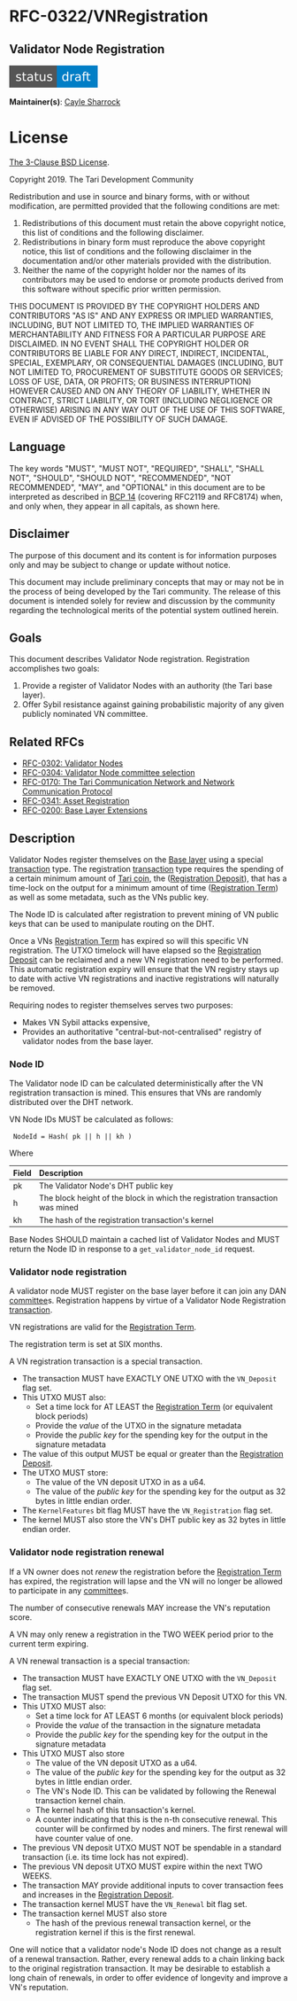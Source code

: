 # RFC-0322/VNRegistration

## Validator Node Registration

![status: draft](theme/images/status-draft.svg)

**Maintainer(s)**: [Cayle Sharrock](https://github.com/CjS77)

# License

[ The 3-Clause BSD License](https://opensource.org/licenses/BSD-3-Clause).

Copyright 2019. The Tari Development Community

Redistribution and use in source and binary forms, with or without modification, are permitted provided that the
following conditions are met:

1. Redistributions of this document must retain the above copyright notice, this list of conditions and the following
   disclaimer.
2. Redistributions in binary form must reproduce the above copyright notice, this list of conditions and the following
   disclaimer in the documentation and/or other materials provided with the distribution.
3. Neither the name of the copyright holder nor the names of its contributors may be used to endorse or promote products
   derived from this software without specific prior written permission.

THIS DOCUMENT IS PROVIDED BY THE COPYRIGHT HOLDERS AND CONTRIBUTORS "AS IS" AND ANY EXPRESS OR IMPLIED WARRANTIES,
INCLUDING, BUT NOT LIMITED TO, THE IMPLIED WARRANTIES OF MERCHANTABILITY AND FITNESS FOR A PARTICULAR PURPOSE ARE
DISCLAIMED. IN NO EVENT SHALL THE COPYRIGHT HOLDER OR CONTRIBUTORS BE LIABLE FOR ANY DIRECT, INDIRECT, INCIDENTAL,
SPECIAL, EXEMPLARY, OR CONSEQUENTIAL DAMAGES (INCLUDING, BUT NOT LIMITED TO, PROCUREMENT OF SUBSTITUTE GOODS OR
SERVICES; LOSS OF USE, DATA, OR PROFITS; OR BUSINESS INTERRUPTION) HOWEVER CAUSED AND ON ANY THEORY OF LIABILITY,
WHETHER IN CONTRACT, STRICT LIABILITY, OR TORT (INCLUDING NEGLIGENCE OR OTHERWISE) ARISING IN ANY WAY OUT OF THE USE OF
THIS SOFTWARE, EVEN IF ADVISED OF THE POSSIBILITY OF SUCH DAMAGE.

## Language

The key words "MUST", "MUST NOT", "REQUIRED", "SHALL", "SHALL NOT", "SHOULD", "SHOULD NOT", "RECOMMENDED",
"NOT RECOMMENDED", "MAY", and "OPTIONAL" in this document are to be interpreted as described in
[BCP 14](https://tools.ietf.org/html/bcp14) (covering RFC2119 and RFC8174) when, and only when, they appear in all capitals, as
shown here.

## Disclaimer

The purpose of this document and its content is for information purposes only and may be subject to change or update
without notice.

This document may include preliminary concepts that may or may not be in the process of being developed by the Tari
community. The release of this document is intended solely for review and discussion by the community regarding the
technological merits of the potential system outlined herein.

## Goals

This document describes Validator Node registration. Registration accomplishes two goals:

1. Provide a register of Validator Nodes with an authority (the Tari base layer).
2. Offer Sybil resistance against gaining probabilistic majority of any given publicly nominated VN committee.

## Related RFCs

* [RFC-0302: Validator Nodes](RFC-0302_ValidatorNodes.md)
* [RFC-0304: Validator Node committee selection](RFC-0304_VNCommittees.md)
* [RFC-0170: The Tari Communication Network and Network Communication Protocol](RFC-0170_NetworkCommunicationProtocol.md)
* [RFC-0341: Asset Registration](RFC-0341_AssetRegistration.md)
* [RFC-0200: Base Layer Extensions](RFC-0200_BaseLayerExtensions.md)

## Description

Validator Nodes register themselves on the [Base layer] using a special [transaction] type. The registration
[transaction] type requires the spending of a certain minimum amount of [Tari coin], the ([Registration Deposit]),
that has a time-lock on the output for a minimum amount of time ([Registration Term]) as well as some metadata, such as
the VNs public key.

The Node ID is calculated after registration to prevent mining of VN public keys that can be used to manipulate routing
on the DHT.

Once a VNs [Registration Term] has expired so will this specific VN registration. The UTXO timelock will have elapsed so
the [Registration Deposit] can be reclaimed and a new VN registration need to be performed. This automatic
registration expiry will ensure that the VN registry stays up to date with active VN registrations and inactive
registrations will naturally be removed.

Requiring nodes to register themselves serves two purposes:
* Makes VN Sybil attacks expensive,
* Provides an authoritative "central-but-not-centralised" registry of validator nodes from the base layer.

### Node ID

The Validator node ID can be calculated deterministically after the VN registration transaction is mined. This ensures
that VNs are randomly distributed over the DHT network.

VN Node IDs MUST be calculated as follows:

```text
 NodeId = Hash( pk || h || kh )
```

Where

| Field | Description                                                                   |
|:------|:------------------------------------------------------------------------------|
| pk    | The Validator Node's DHT public key                                           |
| h     | The block height of the block in which the registration transaction was mined |
| kh    | The hash of the registration transaction's kernel                             |

Base Nodes SHOULD maintain a cached list of Validator Nodes and MUST return the Node ID in response to a
`get_validator_node_id` request.

### Validator node registration

A validator node MUST register on the base layer before it can join any DAN [committee]s. Registration happens by virtue
of a Validator Node Registration [transaction].

VN registrations are valid for the [Registration Term].

The registration term is set at SIX months.

A VN registration transaction is a special transaction.

* The transaction MUST have EXACTLY ONE UTXO with the `VN_Deposit` flag set.
* This UTXO MUST also:
  * Set a time lock for AT LEAST the [Registration Term] (or equivalent block periods)
  * Provide the _value_ of the UTXO in the signature metadata
  * Provide the _public key_ for the spending key for the output in the signature metadata
* The value of this output MUST be equal or greater than the [Registration Deposit].
* The UTXO MUST store:
  * The value of the VN deposit UTXO in as a u64.
  * The value of the _public key_ for the spending key for the output as 32 bytes in little endian order.
* The `KernelFeatures` bit flag MUST have the `VN_Registration` flag set.
* The kernel MUST also store the VN's DHT public key as 32 bytes in little endian order.

### Validator node registration renewal

If a VN owner does not _renew_ the registration before the [Registration Term] has expired, the registration will lapse
and the VN will no longer be allowed to participate in any [committee]s.

The number of consecutive renewals MAY increase the VN's reputation score.

A VN may only renew a registration in the TWO WEEK period prior to the current term expiring.

A VN renewal transaction is a special transaction:

* The transaction MUST have EXACTLY ONE UTXO with the `VN_Deposit` flag set.
* The transaction MUST spend the previous VN Deposit UTXO for this VN.
* This UTXO MUST also:
  * Set a time lock for AT LEAST 6 months (or equivalent block periods)
  * Provide the _value_ of the transaction in the signature metadata
  * Provide the _public key_ for the spending key for the output in the signature metadata
* This UTXO MUST also store
  * The value of the VN deposit UTXO as a u64.
  * The value of the _public key_ for the spending key for the output as 32 bytes in little endian order.
  * The VN's Node ID. This can be validated by following the Renewal transaction kernel chain.
  * The kernel hash of this transaction's kernel.
  * A counter indicating that this is the n-th consecutive renewal. This counter will be confirmed by nodes and miners.
    The first renewal will have counter value of one.
* The previous VN deposit UTXO MUST NOT be spendable in a standard transaction (i.e. its time lock has not expired).
* The previous VN deposit UTXO MUST expire within the next TWO WEEKS.
* The transaction MAY provide additional inputs to cover transaction fees and increases in the [Registration Deposit].
* The transaction kernel MUST have the `VN_Renewal` bit flag set.
* The transaction kernel MUST also store
  * The hash of the previous renewal transaction kernel, or the registration kernel if this is the first renewal.

One will notice that a validator node's Node ID does not change as a result of a renewal transaction. Rather, every
renewal adds to a chain linking back to the original registration transaction. It may be desirable to establish a long
chain of renewals, in order to offer evidence of longevity and improve a VN's reputation.

[Tari Coin]: Glossary.md#tari-coin
[Transaction]: Glossary.md#transaction
[Node ID]: Glossary.md#node-id
[Base layer]: Glossary.md#base-layer
[Committee]: Glossary.md#committee
[Registration Term]: Glossary.md#registration-term
[Registration Deposit]: Glossary.md#registration-deposit
